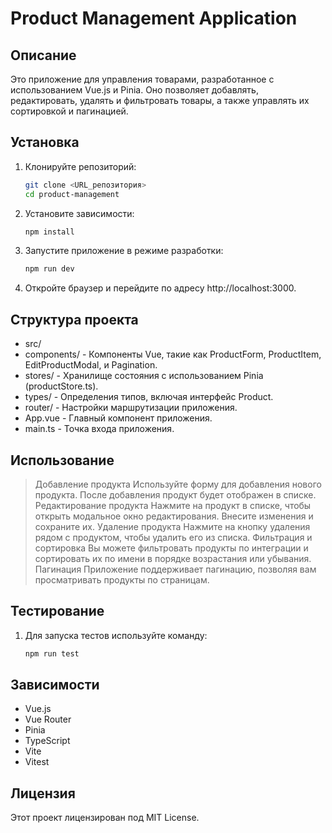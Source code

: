 # Product Management Application

## Описание

Это приложение для управления товарами, разработанное с использованием Vue.js и Pinia. Оно позволяет добавлять, редактировать, удалять и фильтровать товары, а также управлять их сортировкой и пагинацией.

## Установка

1. Клонируйте репозиторий:
   ```bash
   git clone <URL_репозитория>
   cd product-management
2. Установите зависимости:
    ```bash
    npm install
3. Запустите приложение в режиме разработки:
    ```bash
    npm run dev
4. Откройте браузер и перейдите по адресу http://localhost:3000.

## Структура проекта
- src/
- components/ - Компоненты Vue, такие как ProductForm, ProductItem, EditProductModal, и Pagination.
- stores/ - Хранилище состояния с использованием Pinia (productStore.ts).
- types/ - Определения типов, включая интерфейс Product.
- router/ - Настройки маршрутизации приложения.
- App.vue - Главный компонент приложения.
- main.ts - Точка входа приложения.

## Использование
> Добавление продукта
Используйте форму для добавления нового продукта. После добавления продукт будет отображен в списке.
Редактирование продукта
Нажмите на продукт в списке, чтобы открыть модальное окно редактирования. Внесите изменения и сохраните их.
Удаление продукта
Нажмите на кнопку удаления рядом с продуктом, чтобы удалить его из списка.
Фильтрация и сортировка
Вы можете фильтровать продукты по интеграции и сортировать их по имени в порядке возрастания или убывания.
Пагинация
Приложение поддерживает пагинацию, позволяя вам просматривать продукты по страницам.

## Тестирование
1. Для запуска тестов используйте команду:
    ```bash
    npm run test

## Зависимости
- Vue.js
- Vue Router
- Pinia
- TypeScript
- Vite
- Vitest

## Лицензия
Этот проект лицензирован под MIT License.
